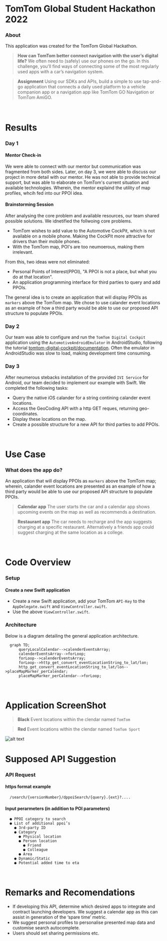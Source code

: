 # TomTom Global Student Hackathon 2022

### About

This application was created for the TomTom Global Hackathon.

> **How can TomTom better connect navigation with the user’s digital life?**
> We often need to (safely) use our phones on the go. In this challenge, you’ll find ways of connecting some of the most regularly used apps with a car’s navigation system.

> **Assignment**
> Using our SDKs and APIs, build a simple to use tap-and-go application that connects a daily used platform to a vehicle companion app or a navigation app like TomTom GO Navigation or TomTom AmiGO.
<br />


# Results

### Day 1
#### Mentor Check-in

We were able to connect with our mentor but communication was fragmented from both sides. Later, on day 3, we were able to discuss our project in more detail with our mentor. He was not able to provide technical support, but was able to elaborate on TomTom's current situation and available technologies. Wherein, the mentor explaind the utility of map profiles, whcih fed into our PPOI idea.

#### Brainstorming Session

After analysing the core problem and available resources, our team shared possible solutions. We idnetified the follwoing core problems.

- TomTom wishes to add value to the Automotive CockPit, which is not available on a mobile phone. Making the CockPit more attractive for drivers than their mobile phones.
- With the TomTom map, POI's are too neumoerous, making them irrelevant. 

From this, two ideas were not eliminated:

- Personal Points of Interest(PPOI), "A PPOI is not a place, but what you do at that location".
- An application programming interface for third parties to query and add PPOIs.

The general idea is to create an application that will display PPOIs as `markers` above the TomTom map. We chose to use calander event locations as an example of how a third party would be able to use our proposed API structure to populate PPOIs.

### Day 2

Our team was able to configure and run the `TomTom Digital Cockpit` application using the `AutomotiveAndroidEmulator` in AndroidStudio, following the tutorial [tomtom-digital-cockpit/documentation](https://developer.tomtom.com/tomtom-digital-cockpit/documentation/getting-started/introduction). Often the emulator in AndroidStudio was slow to load, making development time consuming.

### Day 3

After neumerous stebacks installation of the provided `IVI Service` for Android, our team decided to implement our example with Swift. We completed the following tasks:

- Query the native iOS calander for a string contining calander event locations.
- Access the GeoCoding API with a http GET reques, returning geo-coordinates.
- Display these locations on the map.
- Create a possible structure for a new API for third parties to add PPOIs.
<br />


# Use Case

### What does the app do?

An application that will display PPOIs as `markers` above the TomTom map; wherein, calander event locations are presented as an example of how a third party would be able to use our proposed API structure to populate PPOIs.

> **Calendar app** The user starts the car and a calendar app shows upcoming events on the map as well as recommends a destination.

> **Restaurant app** The car needs to recharge and the app suggests charging at a specific restaurant. Alternatively a friends app could suggest charging  at the same location as a college.
<br />


# Code Overview

### Setup

#### Create a new Swift application

- Create a new Swift application, add your TomTom `API-Key` to the `AppDelegate.swift` and `ViewController.swift`.
- Use the above `ViewController.swift`.

### Architecture

Below is a diagram detailing the general application architecture.

```mermaid
  graph TD;
      queryLocalCalendar-->calenderEventsArray;
      calenderEventsArray-->forLoop;
      forLoop-->calenderEventsArray;
      forLoop-->http_get_convert_eventLocationString_to_lat/lon;
      http_get_convert_eventLocationString_to_lat/lon-->placeMapMarker_perCalendar;
      placeMapMarker_perCalendar-->forLoop;
```
<br />


# Application ScreenShot

> **Black** Event locations within the clendar named `TomTom`

>  **Red** Event locations within the clendar named `TomTom Sport`

![alt text](https://uploads-ssl.webflow.com/60255c87f21230edfb5fa38e/639131e6a236ba769b1f9e10_Thursday%2C%2008%20Dec%202022%2001%3A10%3A18%202.png)
<br />


# Supposed API Suggestion

### API Request

#### https format example

```https
  /search/{versionNumber}/dppoiSearch/{query}.{ext}?....
```

#### Input perarmeters (in addition to POI parameters)

```https
  ● PPOI category to search
  ● List of additional ppoi’s
    ● 3rd-party ID
    ● Category
      ● Physical location
      ● Person location
        ● Friend
        ● Colleague
      ● Area
    ● Dynamic/Static
    ● Potential added time to eta
```


<br />


# Remarks and Recomendations

- If developing this API, determine which desired apps to integrate and contract launching developers. We suggest a calendar app as this can assist in generation of the ‘spare time’ metric.
- We suggest personal profiles to personalise presented map data and customise search autocomplete.
- Users should set sharing permissions etc.

<br />


